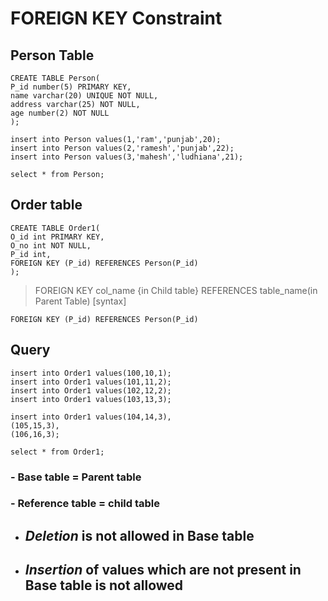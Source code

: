 # FOREIGN KEY Constraint

## Person Table

    CREATE TABLE Person(
    P_id number(5) PRIMARY KEY,
    name varchar(20) UNIQUE NOT NULL,
    address varchar(25) NOT NULL,
    age number(2) NOT NULL
    );

    insert into Person values(1,'ram','punjab',20);
    insert into Person values(2,'ramesh','punjab',22);
    insert into Person values(3,'mahesh','ludhiana',21);

    select * from Person;

## Order table

    CREATE TABLE Order1(
    O_id int PRIMARY KEY,
    O_no int NOT NULL,
    P_id int,
    FOREIGN KEY (P_id) REFERENCES Person(P_id)
    );

> FOREIGN KEY col_name {in Child table} REFERENCES table_name(in Parent Table) [syntax]

    FOREIGN KEY (P_id) REFERENCES Person(P_id)

## Query

    insert into Order1 values(100,10,1);
    insert into Order1 values(101,11,2);
    insert into Order1 values(102,12,2);
    insert into Order1 values(103,13,3);

    insert into Order1 values(104,14,3),
    (105,15,3),
    (106,16,3);

    select * from Order1;

### - Base table = Parent table

### - Reference table = child table

-   ## _Deletion_ is not allowed in Base table

-   ## _Insertion_ of values which are not present in Base table is not allowed
